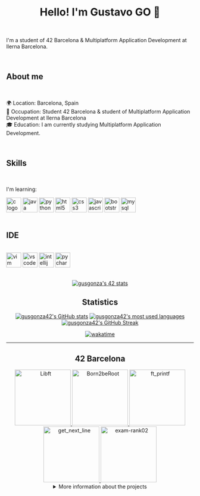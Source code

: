 <div align="center">
  <h1 >Hello! I'm Gustavo GO 👋</h1>

  <br>

<p align="left">I'm a student of 42 Barcelona & Multiplatform Application Development at Ilerna Barcelona.</p>
  <br>

  <h2 align="left">About me</h2>

  <br>

  <p align="left">🌍 Location: Barcelona, Spain<br>💼 Occupation: Student 42 Barcelona & student of Multiplatform Application Development at Ilerna Barcelona<br>🎓 Education: I am currently studying Multiplatform Application Development.</p>

  <br>

  <h2 align="left">Skills</h2>

  <br>

  <div align="left">
    <p>I'm learning:</p>
    <img src="https://cdn.jsdelivr.net/gh/devicons/devicon/icons/c/c-original.svg" height="40" alt="c logo" />
    <img src="https://cdn.jsdelivr.net/gh/devicons/devicon/icons/java/java-original.svg" height="40" alt="java logo" />
    <img src="https://cdn.jsdelivr.net/gh/devicons/devicon/icons/python/python-original.svg" height="40" alt="python logo" />
    <img src="https://cdn.jsdelivr.net/gh/devicons/devicon/icons/html5/html5-original.svg" height="40" alt="html5 logo" />
    <img src="https://cdn.jsdelivr.net/gh/devicons/devicon/icons/css3/css3-original.svg" height="40" alt="css3 logo" />
    <img src="https://cdn.jsdelivr.net/gh/devicons/devicon/icons/javascript/javascript-original.svg" height="40" alt="javascript logo" />
    <img src="https://cdn.jsdelivr.net/gh/devicons/devicon/icons/bootstrap/bootstrap-original.svg" height="40" alt="bootstrap logo" />
    <img src="https://cdn.jsdelivr.net/gh/devicons/devicon/icons/mysql/mysql-original.svg" height="40" alt="mysql logo" />
  </div>

  <br>

  <h2 align="left">IDE</h2>

  <br>

  <div align="left">
    <img src="https://cdn.jsdelivr.net/gh/devicons/devicon/icons/vim/vim-original.svg" height="40" alt="vim logo" />
    <img src="https://cdn.jsdelivr.net/gh/devicons/devicon/icons/vscode/vscode-original.svg" height="40" alt="vscode logo" />
    <img src="https://cdn.jsdelivr.net/gh/devicons/devicon/icons/intellij/intellij-original.svg" height="40" alt="intellij logo" />
    <img src="https://cdn.jsdelivr.net/gh/devicons/devicon/icons/pycharm/pycharm-original.svg" height="40" alt="pycharm logo" />
  </div>

  <br>

[![gusgonza's 42 stats](https://badge.mediaplus.ma/black/gusgonza)](https://github.com/oakoudad/badge42)
  
<h2>Statistics</h2>

[![gusgonza42's GitHub stats](https://github-readme-stats.vercel.app/api?username=gusgonza42&hide_title=false&hide_rank=false&show_icons=true&include_all_commits=true&count_private=true&disable_animations=false&theme=dracula&locale=en&hide_border=false&order=1)](https://github.com/yowcloud?tab=repositories) 
[![gusgonza42's most used languages](https://github-readme-stats.vercel.app/api/top-langs?username=gusgonza42&locale=en&hide_title=false&layout=compact&card_width=320&langs_count=5&theme=dracula&hide_border=false&order=2)](https://github.com/gusgonza42?tab=repositories) 
[![gusgonza42's GitHub Streak](https://streak-stats.demolab.com?user=gusgonza42&locale=en&mode=daily&theme=dracula&hide_border=false&border_radius=5&order=3)](https://github.com/yowcloud) 

[![wakatime](https://wakatime.com/badge/user/018bdf18-b03c-4330-bba8-676e029b9bb5.svg)](https://wakatime.com/@018bdf18-b03c-4330-bba8-676e029b9bb5)

- - -

<h2>42 Barcelona</h2>
<div align="center">
    <a href="https://github.com/gusgonza42/Libft">
        <img alt="Libft" src="https://raw.githubusercontent.com/yowcloud/yowcloud-my-utils/main/badge_00_libft_500px.png" width="150" height="150">
    </a>
    <a href="https://github.com/gusgonza42/Born2beRoot">
        <img alt="Born2beRoot" src="https://raw.githubusercontent.com/yowcloud/yowcloud-my-utils/main/badges-42/badge_01_born2beroot_500px.png" width="150" height="150">
    </a>
    <a href="https://github.com/gusgonza42/ft_printf">
        <img alt="ft_printf" src="https://raw.githubusercontent.com/yowcloud/yowcloud-my-utils/main/badges-42/badge_01_ft_printf_500px.png" width="150" height="150">
    </a>
    <a href="https://github.com/gusgonza42/get_next_line">
        <img alt="get_next_line" src="https://raw.githubusercontent.com/yowcloud/yowcloud-my-utils/main/badges-42/badge_01_get_next_line_500px.png" width="150" height="150">
    </a>
    <a href="https://github.com/gusgonza42/exam-rank02">
        <img alt="exam-rank02" src="https://raw.githubusercontent.com/yowcloud/yowcloud-my-utils/main/badges-42/badge_02_exam_rank_02_500px.png" width="150" height="150">
    </a>
  
</div>


<details>
<summary>More information about the projects</summary>

| Circle | Language | Project       | Description | Status    |
| ------ | -------- | ------------- | ----------- | --------- |
| 0      | ![Libft top language](https://img.shields.io/github/languages/top/yowcloud/Libft?style=flat-square) | [Libft](https://github.com/gusgonza42/Libft)         | A library containing various custom C functions, created as a foundational project for the 42 curriculum.       | [![gusgonza's 42 Libft Score](https://badge42.coday.fr/api/v2/cltqesspu596101p4us9juo9p/project/3469004)](https://github.com/Coday-meric/badge42) |
| 1      | ![Born2beRoot top language](https://img.shields.io/github/languages/top/yowcloud/Born2beRoot?style=flat-square) | [Born2beRoot](https://github.com/gusgonza42/Born2beRoot)   | A system administration project focused on configuring and securing a virtual machine running a basic web server.       | [![gusgonza's 42 Born2beroot Score](https://badge42.coday.fr/api/v2/cltqesspu596101p4us9juo9p/project/3550295)](https://github.com/Coday-meric/badge42) |
| 1      | ![ft_printf top language](https://img.shields.io/github/languages/top/yowcloud/ft_printf?style=flat-square) | [ft_printf](https://github.com/yowcloud/ft_printf)     | An implementation of the printf function in C, allowing formatted output to various streams.        | [![gusgonza's 42 ft_printf Score](https://badge42.coday.fr/api/v2/cltqesspu596101p4us9juo9p/project/3550838)](https://github.com/Coday-meric/badge42) |
| 1      | ![get_next_line top language](https://img.shields.io/github/languages/top/gusgonza42/get_next_line?style=flat-square) | [get_next_line](https://github.com/gusgonza42/get_next_line) | A function designed to read a line from a file descriptor, useful for parsing files or streams line by line.   | [![gusgonza's 42 get_next_line Score](https://badge42.coday.fr/api/v2/cltqesspu596101p4us9juo9p/project/3550839)](https://github.com/Coday-meric/badge42) |

</details>

</div>
